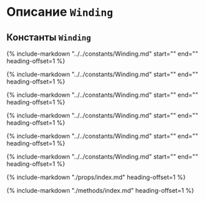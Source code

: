 # Описание `Winding`

## Константы `Winding`
{%
    include-markdown "../../constants/Winding.md"
    start="<!--startType-->"
    end="<!--endType-->"
    heading-offset=1
%}

{%
    include-markdown "../../constants/Winding.md"
    start="<!--startModel-->"
    end="<!--endModel-->"
    heading-offset=1
%}

{%
    include-markdown "../../constants/Winding.md"
    start="<!--startCircuit-->"
    end="<!--endCircuit-->"
    heading-offset=1
%}

{%
    include-markdown "../../constants/Winding.md"
    start="<!--startLayer-->"
    end="<!--endLayer-->"
    heading-offset=1
%}

{%
    include-markdown "../../constants/Winding.md"
    start="<!--startLayerOrientation-->"
    end="<!--endLayerOrientation-->"
    heading-offset=1
%}

{%
    include-markdown "../../constants/Winding.md"
    start="<!--startWireSizeMethod-->"
    end="<!--endWireSizeMethod-->"
    heading-offset=1
%}

{%
    include-markdown "./props/index.md"
    heading-offset=1
%}

{%
    include-markdown "./methods/index.md"
    heading-offset=1
%}
